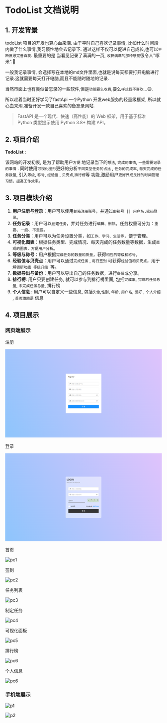 # TodoList 文档说明



## 1. 开发背景

todoList 项目的开发也算心血来潮. 由于平时自己喜欢记录事情, 比如什么时间段内做了什么事情,我习惯性地会去记录下. 通过这样不仅可以促进自己成长,也可以`不断反思完善自我`. 最重要的是 当看见记录了满满的一页, `收获满满的那种感觉`很令人"啄米".🤭

一般我记录事情, 会选择写在本地的md文件里面,也就是说每天都要打开电脑进行记录.这就需要每天打开电脑,而且不能随时随地的记录. 

当然市面上也有类似备忘录的一些软件,但是`功能要么收费`,要么`样式我不喜欢`...😩.

所以趁着当时正好学习了fastApi 一个Python 开发web服务的轻量级框架, 所以就心血来潮,准备开发一款自己喜欢的备忘录网站.

> FastAPI 是一个现代、快速（高性能）的 Web 框架，用于基于标准 Python 类型提示使用 Python 3.8+ 构建 API。



## 2. 项目介绍

**TodoList :** 

该网站的开发初衷, 是为了帮助用户`方便` 地记录当下的`想法`, `完成的事情`, `一些需要记录的事情` . 同时使用`可视化图形`更好的分析`不同类型任务的占比` , `任务的完成率`, `每天完成的任务数量`, 引入`等级`, `称号`, `经验值` , `贝壳点`,`排行榜`等 功能,激励用户`更好养成良好的时间管理习惯，提高工作效率`。





## 3. 项目模块介绍



1. **用户注册与登录**：用户可以使用`邮箱注册账号`，并通过`邮箱号 || 用户名,密码登录`。
2. **任务记录**：用户可以`创建任务`，并对任务进行`编辑、删除`。任务权重可分为：`重要`、`一般`、`不重要`。
3. **任务分类**：用户可以为任务设置分类，如`工作、学习、生活等`，便于管理。
4. **可视化图表**：根据任务类型、完成情况、每天完成的任务数量等数据，生成`直观的图表，方便用户分析`。
5. **等级与称号**：用户根据`完成任务的数量和质量`，获得`相应的等级和称号`。
6. **经验值与贝壳点**：用户可以通过`完成任务` , `每日签到` 可获得`经验值和贝壳点`，用于`解锁新功能 等级升级 `等。
7. **数据导出与备份**：用户可以导出自己的任务数据，进行`备份`或分享。
8. **排行榜**: 用户只要创建任务, 就可以参与到排行榜里面, 包括`完成率`, `完成的任务总量`, `未完成任务总量`, 排行榜
9. **个人信息** : 用户可以自定义一些信息, 包括`头像`,`性别`, `年龄`, `用户名`, `爱好` , `个人介绍` , `首页激励语` 信息





## 4. 项目展示

### 网页端展示

注册

<img src="./showProjectImg/pcregister.png">



登录

<img src="./showProjectImg/pclogin.png">



首页

![pc1](https://pic.imgdb.cn/item/65ec20d79f345e8d031569d8.png)



签到

![pc2](https://pic.imgdb.cn/item/65ec21c89f345e8d03182559.png)



任务列表



![pc3](https://pic.imgdb.cn/item/65ec22b69f345e8d031b10af.png)



制定任务

![pc4](https://pic.imgdb.cn/item/65ec23919f345e8d031de216.png)

可视化面板

![pc5](https://pic.imgdb.cn/item/65ec245f9f345e8d032051e9.png)



排行榜

![pc6](https://pic.imgdb.cn/item/65ec256d9f345e8d0324065e.png)

个人信息

![pc6](https://pic.imgdb.cn/item/65ec260a9f345e8d0325ebf0.png)





### 手机端展示



![p1](https://pic.imgdb.cn/item/65ec296e9f345e8d033013cf.png)



![p2](https://pic.imgdb.cn/item/65ec29979f345e8d033084a4.png)
